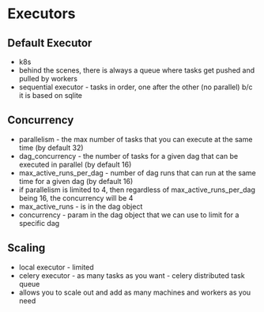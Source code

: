 # Executors

## Default Executor

- k8s
- behind the scenes, there is always a queue where tasks get pushed and pulled by workers
- sequential executor - tasks in order, one after the other (no parallel) b/c it is based on sqlite

## Concurrency

- parallelism - the max number of tasks that you can execute at the same time (by default 32)
- dag_concurrency - the number of tasks for a given dag that can be executed in parallel (by default 16)
- max_active_runs_per_dag - number of dag runs that can run at the same time for a given dag (by default 16)
- if parallelism is limited to 4, then regardless of max_active_runs_per_dag being 16, the concurrency will be 4
- max_active_runs - is in the dag object
- concurrency - param in the dag object that we can use to limit for a specific dag

## Scaling

- local executor - limited
- celery executor - as many tasks as you want - celery distributed task queue
- allows you to scale out and add as many machines and workers as you need
